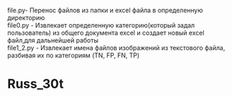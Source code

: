 file.py- Перенос файлов из папки и excel файла в определенную директорию     
file0.py - Извлекает определенную категорию(который задал пользователь) из общего документа excel и создает новый excel файл,для дальнейшей работы        
file1_2.py - Извлекает имена файлов изображений из текстового файла, разбивая их по категориям (TN, FP, FN, TP)
# Russ_30t
